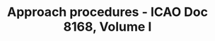 ---
learningObjectiveId: "010.06.04"
parentId: "010.06"
title: Approach procedures - ICAO Doc 8168, Volume I
---